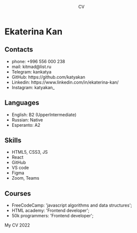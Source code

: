 <!DOCTYPE html>
<html lang="en">
<head>
    <meta charset="UTF-8">
    <meta http-equiv="X-UA-Compatible" content="IE=edge">
    <meta name="viewport" content="width=device-width, initial-scale=1.0">
    <title>rs-school</title>
  </head>
<body>
    <header>CV</header>
    <h1>Ekaterina Kan</h1>
     <main>
        <div>
           <h2>Contacts</h2> 
            <div>
                <ul>
                    <li>phone: +996 556 000 238</li>
                    <li>mail: kitmad@list.ru</li>
                    <li> Telegram: kankatya</li>
                    <li> GitHub: https://github.com/katyakan</li>
                    <li> Linkedin: https://www.linkedin.com/in/ekaterina-kan/</li>
                    <li>Instagram: katyakan_</li>
                </ul>                                            
            </div>
       </div>
        <div>
           <h2>Languages</h2> 
           <div>
            <ul>
                <li>English: B2 (UpperIntermediate)</li>
                <li>Russian: Native</li>
                <li> Esperanto: A2 </li>
            </ul>        
           </div>
        </div>
        <div>
           <h2>Skills</h2>
           <div>
            <ul>
                <li>HTML5, CSS3, JS</li>
                <li> React</li>
                <li>GitHub</li>
                <li>VS code</li>
                <li>Figma</li>
                <li>Zoom, Teams</li>
            </ul>
           </div>
        </div>
        <div>
            <h2>Courses</h2>
            <div>
                <ul>
                    <li>FreeCodeCamp: 'javascript algorithms and data structures';</li>
                    <li>HTML academy: 'Frontend developer';</li>
                    <li>50k programmers: 'Frontend developer';</li>
                </ul>
            </div>
        </div>
    </main> 
<footer>
 <div><p>My CV 2022</p></div>
</footer>
</body>
</html>
